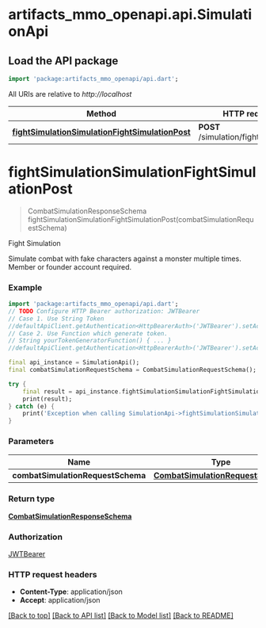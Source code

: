 # artifacts_mmo_openapi.api.SimulationApi

## Load the API package
```dart
import 'package:artifacts_mmo_openapi/api.dart';
```

All URIs are relative to *http://localhost*

Method | HTTP request | Description
------------- | ------------- | -------------
[**fightSimulationSimulationFightSimulationPost**](SimulationApi.md#fightsimulationsimulationfightsimulationpost) | **POST** /simulation/fight_simulation | Fight Simulation


# **fightSimulationSimulationFightSimulationPost**
> CombatSimulationResponseSchema fightSimulationSimulationFightSimulationPost(combatSimulationRequestSchema)

Fight Simulation

Simulate combat with fake characters against a monster multiple times. Member or founder account required.

### Example
```dart
import 'package:artifacts_mmo_openapi/api.dart';
// TODO Configure HTTP Bearer authorization: JWTBearer
// Case 1. Use String Token
//defaultApiClient.getAuthentication<HttpBearerAuth>('JWTBearer').setAccessToken('YOUR_ACCESS_TOKEN');
// Case 2. Use Function which generate token.
// String yourTokenGeneratorFunction() { ... }
//defaultApiClient.getAuthentication<HttpBearerAuth>('JWTBearer').setAccessToken(yourTokenGeneratorFunction);

final api_instance = SimulationApi();
final combatSimulationRequestSchema = CombatSimulationRequestSchema(); // CombatSimulationRequestSchema | 

try {
    final result = api_instance.fightSimulationSimulationFightSimulationPost(combatSimulationRequestSchema);
    print(result);
} catch (e) {
    print('Exception when calling SimulationApi->fightSimulationSimulationFightSimulationPost: $e\n');
}
```

### Parameters

Name | Type | Description  | Notes
------------- | ------------- | ------------- | -------------
 **combatSimulationRequestSchema** | [**CombatSimulationRequestSchema**](CombatSimulationRequestSchema.md)|  | 

### Return type

[**CombatSimulationResponseSchema**](CombatSimulationResponseSchema.md)

### Authorization

[JWTBearer](../README.md#JWTBearer)

### HTTP request headers

 - **Content-Type**: application/json
 - **Accept**: application/json

[[Back to top]](#) [[Back to API list]](../README.md#documentation-for-api-endpoints) [[Back to Model list]](../README.md#documentation-for-models) [[Back to README]](../README.md)

